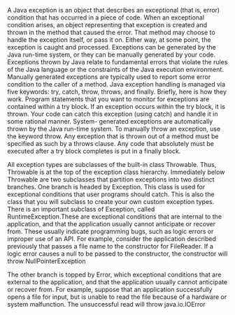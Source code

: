 A Java exception is an object that describes an exceptional (that is, error)
condition that has occurred in a piece of code. When an exceptional condition
arises, an object representing that exception is created and thrown in the
method that caused the error. That method may choose to handle the exception
itself, or pass it on. Either way, at some point, the exception is caught and
processed. Exceptions can be generated by the Java run-time system, or they
can be manually generated by your code. Exceptions thrown by Java relate to
fundamental errors that violate the rules of the Java language or the constraints
of the Java execution environment. Manually generated exceptions are
typically used to report some error condition to the caller of a method.
Java exception handling is managed via five keywords: try, catch, throw,
throws, and finally. Briefly, here is how they work. Program statements that
you want to monitor for exceptions are contained within a try block. If an
exception occurs within the try block, it is thrown. Your code can catch this
exception (using catch) and handle it in some rational manner. System-
generated exceptions are automatically thrown by the Java run-time system. To
manually throw an exception, use the keyword throw. Any exception that is
thrown out of a method must be specified as such by a throws clause. Any code
that absolutely must be executed after a try block completes is put in a finally
block.

All exception types are subclasses of the built-in class Throwable. Thus,
Throwable is at the top of the exception class hierarchy. Immediately below
Throwable are two subclasses that partition exceptions into two distinct
branches. One branch is headed by Exception. This class is used for
exceptional conditions that user programs should catch. This is also the class
that you will subclass to create your own custom exception types. There is an
important subclass of Exception, called RuntimeException.These are exceptional conditions that are internal to the application, and that the application usually cannot anticipate or recover from. These usually indicate programming bugs, such as logic errors or improper use of an API. For example, consider the application described previously that passes a file name to the constructor for FileReader. If a logic error causes a null to be passed to the constructor, the constructor will throw NullPointerException

The other branch is topped by Error, which  exceptional conditions that are external to the application, and that the application usually cannot anticipate or recover from. For example, suppose that an application successfully opens a file for input, but is unable to read the file because of a hardware or system malfunction. The unsuccessful read will throw java.io.IOError